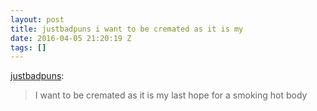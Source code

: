 ```yaml
---
layout: post
title: justbadpuns i want to be cremated as it is my
date: 2016-04-05 21:20:19 Z
tags: []
---
```

[justbadpuns](http://justbadpuns.tumblr.com/post/132620490492/i-want-to-be-cremated-as-it-is-my-last-hope-for-a):

> I want to be cremated as it is my last hope for a smoking hot body
